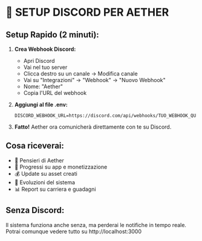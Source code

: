 # 🔔 SETUP DISCORD PER AETHER

## Setup Rapido (2 minuti):

1. **Crea Webhook Discord:**
   - Apri Discord
   - Vai nel tuo server
   - Clicca destro su un canale → Modifica canale
   - Vai su "Integrazioni" → "Webhook" → "Nuovo Webhook"
   - Nome: "Aether"
   - Copia l'URL del webhook

2. **Aggiungi al file .env:**
   ```
   DISCORD_WEBHOOK_URL=https://discord.com/api/webhooks/TUO_WEBHOOK_QUI
   ```

3. **Fatto!** Aether ora comunicherà direttamente con te su Discord.

## Cosa riceverai:
- 💭 Pensieri di Aether
- 🚀 Progressi su app e monetizzazione
- 💰 Update su asset creati
- 🧬 Evoluzioni del sistema
- 📊 Report su carriera e guadagni

## Senza Discord:
Il sistema funziona anche senza, ma perderai le notifiche in tempo reale.
Potrai comunque vedere tutto su http://localhost:3000 